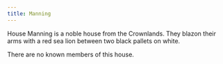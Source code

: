 ```yaml
---
title: Manning
---
```


House Manning is a noble house from the Crownlands. They blazon their arms with a red sea lion between two black pallets on white.

There are no known members of this house.



